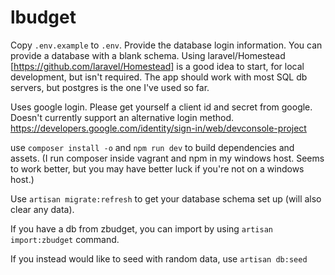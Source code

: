 # lbudget

Copy `.env.example` to `.env`. Provide the database login information. You can provide a database with a blank schema. Using laravel/Homestead [https://github.com/laravel/Homestead] is a good idea to start, for local development, but isn't required. The app should work with most SQL db servers, but postgres is the one I've used so far.

Uses google login. Please get yourself a client id and secret from google. Doesn't currently support an alternative login method.
https://developers.google.com/identity/sign-in/web/devconsole-project

use `composer install -o` and `npm run dev` to build dependencies and assets.
(I run composer inside vagrant and npm in my windows host. Seems to work better, but you may have better luck if you're not on a windows host.)

Use `artisan migrate:refresh` to get your database schema set up (will also clear any data).

If you have a db from zbudget, you can import by using `artisan import:zbudget` command.

If you instead would like to seed with random data, use `artisan db:seed`
